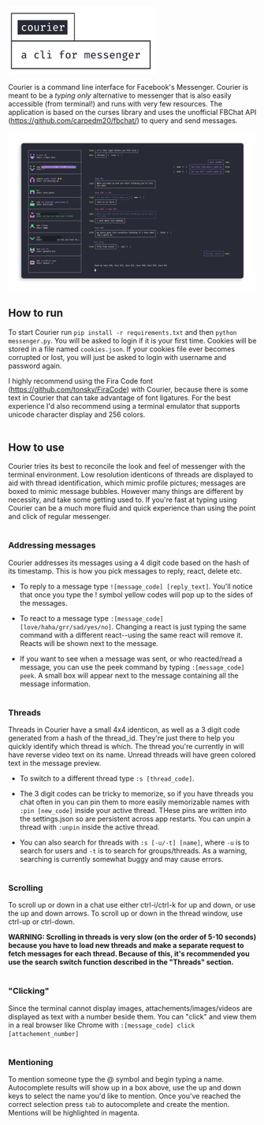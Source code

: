 <img src="https://github.com/nathan-yan/courier/raw/master/images/logo.png" alt="courier logo" width="300"/>

Courier is a command line interface for Facebook's Messenger. Courier is meant to be a _typing only_ alternative to messenger that is also easily accessible (from terminal!) and runs with very few resources. The application is based on the curses library and uses the unofficial FBChat API (https://github.com/carpedm20/fbchat/) to query and send messages.

<img src="https://github.com/nathan-yan/courier/raw/master/images/preview.jpg" alt="courier preview"/>

## How to run
To start Courier run `pip install -r requirements.txt` and then `python messenger.py`. You will be asked to login if it is your first time. Cookies will be stored in a file named `cookies.json`. If your cookies file ever becomes corrupted or lost, you will just be asked to login with username and password again.

I highly recommend using the Fira Code font (https://github.com/tonsky/FiraCode) with Courier, because there is some text in Courier that can take advantage of font ligatures. For the best experience I'd also recommend using a terminal emulator that supports unicode character display and 256 colors. <br><br>

## How to use
Courier tries its best to reconcile the look and feel of messenger with the terminal environment. Low resolution identicons of threads are displayed to aid with thread identification, which mimic profile pictures; messages are boxed to mimic message bubbles. However many things are different by necessity, and take some getting used to. If you're fast at typing using Courier can be a much more fluid and quick experience than using the point and click of regular messenger. <br><br>


### Addressing messages
Courier addresses its messages using a 4 digit code based on the hash of its timestamp. This is how you pick messages to reply, react, delete etc. 

* To reply to a message type `![message_code] [reply_text]`. You'll notice that once you type the ! symbol yellow codes will pop up to the sides of the messages.

* To react to a message type `:[message_code] [love/haha/grr/sad/yes/no]`. Changing a react is just typing the same command with a different react--using the same react will remove it. Reacts will be shown next to the message. 

* If you want to see when a message was sent, or who reacted/read a message, you can use the peek command by typing `:[message_code] peek`. A small box will appear next to the message containing all the message information. <br><br>


### Threads
Threads in Courier have a small 4x4 identicon, as well as a 3 digit code generated from a hash of the thread_id. They're just there to help you quickly identify which thread is which. The thread you're currently in will have reverse video text on its name. Unread threads will have green colored text in the message preview. 

* To switch to a different thread type `:s [thread_code]`.

* The 3 digit codes can be tricky to memorize, so if you have threads you chat often in you can pin them to more easily memorizable names with `:pin [new_code]` inside your active thread. THese pins are written into the settings.json so are persistent across app restarts. You can unpin a thread with `:unpin` inside the active thread.

* You can also search for threads with `:s [-u/-t] [name]`, where `-u` is to search for users and `-t` is to search for groups/threads. As a warning, searching is currently somewhat buggy and may cause errors. <br><br>


### Scrolling
To scroll up or down in a chat use either ctrl-i/ctrl-k for up and down, or use the up and down arrows. To scroll up or down in the thread window, use ctrl-up or ctrl-down. 

**WARNING: Scrolling in threads is very slow (on the order of 5-10 seconds) because you have to load new threads and make a separate request to fetch messages for each thread. Because of this, it's recommended you use the search switch function described in the "Threads" section.**<br><br>


### "Clicking"
Since the terminal cannot display images, attachements/images/videos are displayed as text with a number beside them. You can "click" and view them in a real browser like Chrome with `:[message_code] click [attachement_number]`<br><br>


### Mentioning
To mention someone type the @ symbol and begin typing a name. Autocomplete results will show up in a box above, use the up and down keys to select the name you'd like to mention. Once you've reached the correct selection press `tab` to autocomplete and create the mention. Mentions will be highlighted in magenta.

